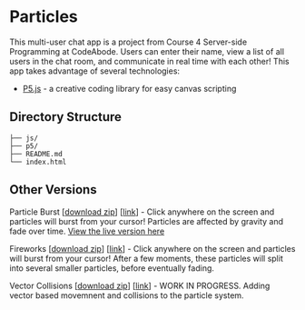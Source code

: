 # Particles

This multi-user chat app is a project from Course 4 Server-side Programming at CodeAbode.  Users can enter their name, view a list of all users in the chat room, and communicate in real time with each other!   This app takes advantage of several technologies:

-	[P5.js](http://p5js.org/) - a creative coding library for easy canvas scripting

## Directory Structure

```
├── js/
├── p5/
├── README.md
└── index.html
```

## Other Versions

Particle Burst \[[download zip](https://github.com/retwedt/particles/archive/burst.zip)] \[[link](https://github.com/retwedt/particles/tree/burst)\] - Click anywhere on the screen and particles will burst from your cursor!  Particles are affected by gravity and fade over time.  [View the live version here](http://rextwedt.com/particles/)

Fireworks \[[download zip](https://github.com/retwedt/particles/archive/fireworks.zip)] \[[link](https://github.com/retwedt/particles/tree/fireworks)\] - Click anywhere on the screen and particles will burst from your cursor!  After a few moments, these particles will split into several smaller particles, before eventually fading.

Vector Collisions \[[download zip](https://github.com/retwedt/retwedt.github.io/archive/version-2.zip)] \[[link](https://github.com/retwedt/retwedt.github.io/tree/version-2)\] - WORK IN PROGRESS.  Adding vector based movemnent and collisions to the particle system.
